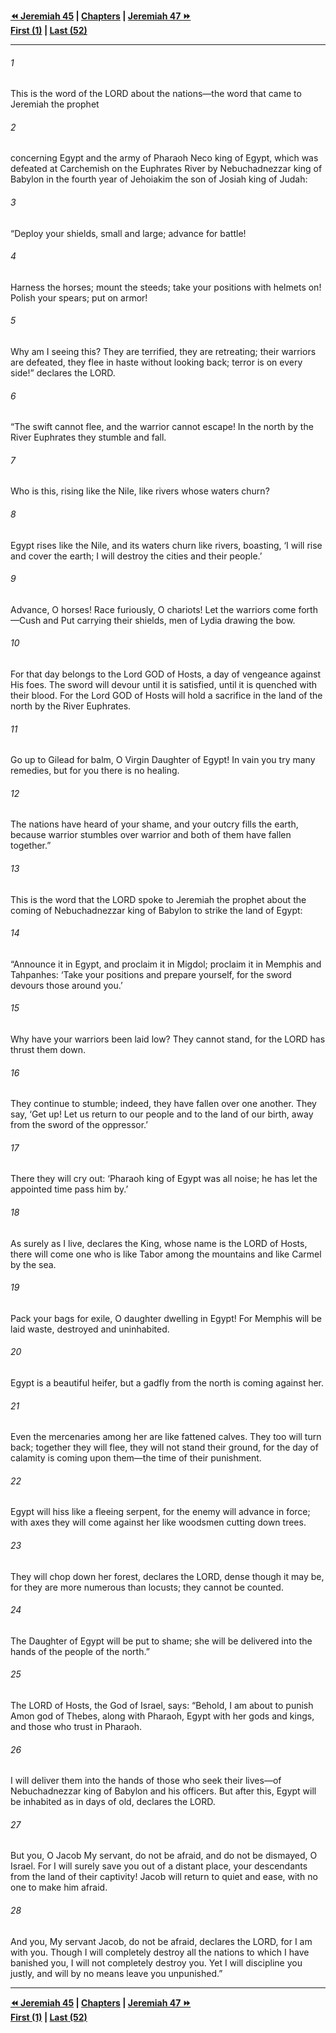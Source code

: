  
**[⏪ Jeremiah 45](./Jeremiah%2045.md) | [Chapters](./_index.md) | [Jeremiah 47 ⏩](./Jeremiah%2047.md)**  
**[First (1)](./Jeremiah%201.md) | [Last (52)](./Jeremiah%2052.md)**  
  
---  
  
###### 1  
This is the word of the LORD about the nations—the word that came to Jeremiah the prophet  
  
###### 2  
concerning Egypt and the army of Pharaoh Neco king of Egypt, which was defeated at Carchemish on the Euphrates River by Nebuchadnezzar king of Babylon in the fourth year of Jehoiakim the son of Josiah king of Judah:  
  
###### 3  
“Deploy your shields, small and large; advance for battle!  
  
###### 4  
Harness the horses; mount the steeds; take your positions with helmets on! Polish your spears; put on armor!  
  
###### 5  
Why am I seeing this? They are terrified, they are retreating; their warriors are defeated, they flee in haste without looking back; terror is on every side!” declares the LORD.  
  
###### 6  
“The swift cannot flee, and the warrior cannot escape! In the north by the River Euphrates they stumble and fall.  
  
###### 7  
Who is this, rising like the Nile, like rivers whose waters churn?  
  
###### 8  
Egypt rises like the Nile, and its waters churn like rivers, boasting, ‘I will rise and cover the earth; I will destroy the cities and their people.’  
  
###### 9  
Advance, O horses! Race furiously, O chariots! Let the warriors come forth—Cush and Put carrying their shields, men of Lydia drawing the bow.  
  
###### 10  
For that day belongs to the Lord GOD of Hosts, a day of vengeance against His foes. The sword will devour until it is satisfied, until it is quenched with their blood. For the Lord GOD of Hosts will hold a sacrifice in the land of the north by the River Euphrates.  
  
###### 11  
Go up to Gilead for balm, O Virgin Daughter of Egypt! In vain you try many remedies, but for you there is no healing.  
  
###### 12  
The nations have heard of your shame, and your outcry fills the earth, because warrior stumbles over warrior and both of them have fallen together.”  
  
###### 13  
This is the word that the LORD spoke to Jeremiah the prophet about the coming of Nebuchadnezzar king of Babylon to strike the land of Egypt:  
  
###### 14  
“Announce it in Egypt, and proclaim it in Migdol; proclaim it in Memphis and Tahpanhes: ‘Take your positions and prepare yourself, for the sword devours those around you.’  
  
###### 15  
Why have your warriors been laid low? They cannot stand, for the LORD has thrust them down.  
  
###### 16  
They continue to stumble; indeed, they have fallen over one another. They say, ‘Get up! Let us return to our people and to the land of our birth, away from the sword of the oppressor.’  
  
###### 17  
There they will cry out: ‘Pharaoh king of Egypt was all noise; he has let the appointed time pass him by.’  
  
###### 18  
As surely as I live, declares the King, whose name is the LORD of Hosts, there will come one who is like Tabor among the mountains and like Carmel by the sea.  
  
###### 19  
Pack your bags for exile, O daughter dwelling in Egypt! For Memphis will be laid waste, destroyed and uninhabited.  
  
###### 20  
Egypt is a beautiful heifer, but a gadfly from the north is coming against her.  
  
###### 21  
Even the mercenaries among her are like fattened calves. They too will turn back; together they will flee, they will not stand their ground, for the day of calamity is coming upon them—the time of their punishment.  
  
###### 22  
Egypt will hiss like a fleeing serpent, for the enemy will advance in force; with axes they will come against her like woodsmen cutting down trees.  
  
###### 23  
They will chop down her forest, declares the LORD, dense though it may be, for they are more numerous than locusts; they cannot be counted.  
  
###### 24  
The Daughter of Egypt will be put to shame; she will be delivered into the hands of the people of the north.”  
  
###### 25  
The LORD of Hosts, the God of Israel, says: “Behold, I am about to punish Amon god of Thebes, along with Pharaoh, Egypt with her gods and kings, and those who trust in Pharaoh.  
  
###### 26  
I will deliver them into the hands of those who seek their lives—of Nebuchadnezzar king of Babylon and his officers. But after this, Egypt will be inhabited as in days of old, declares the LORD.  
  
###### 27  
But you, O Jacob My servant, do not be afraid, and do not be dismayed, O Israel. For I will surely save you out of a distant place, your descendants from the land of their captivity! Jacob will return to quiet and ease, with no one to make him afraid.  
  
###### 28  
And you, My servant Jacob, do not be afraid, declares the LORD, for I am with you. Though I will completely destroy all the nations to which I have banished you, I will not completely destroy you. Yet I will discipline you justly, and will by no means leave you unpunished.”  
  
  
---  
  
**[⏪ Jeremiah 45](./Jeremiah%2045.md) | [Chapters](./_index.md) | [Jeremiah 47 ⏩](./Jeremiah%2047.md)**  
**[First (1)](./Jeremiah%201.md) | [Last (52)](./Jeremiah%2052.md)**  
  
